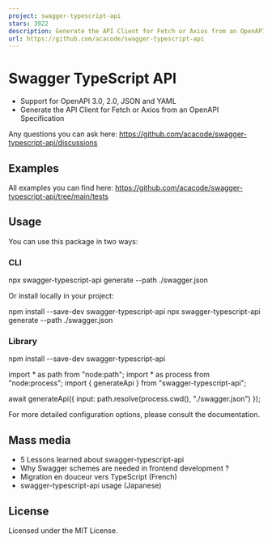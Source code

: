 ```yaml
---
project: swagger-typescript-api
stars: 3922
description: Generate the API Client for Fetch or Axios from an OpenAPI Specification
url: https://github.com/acacode/swagger-typescript-api
---
```


Swagger TypeScript API
======================

-   Support for OpenAPI 3.0, 2.0, JSON and YAML
-   Generate the API Client for Fetch or Axios from an OpenAPI Specification

Any questions you can ask here: https://github.com/acacode/swagger-typescript-api/discussions

Examples
--------

All examples you can find here: https://github.com/acacode/swagger-typescript-api/tree/main/tests

Usage
-----

You can use this package in two ways:

### CLI

npx swagger-typescript-api generate --path ./swagger.json

Or install locally in your project:

npm install --save-dev swagger-typescript-api
npx swagger-typescript-api generate --path ./swagger.json

### Library

npm install --save-dev swagger-typescript-api

import \* as path from "node:path";
import \* as process from "node:process";
import { generateApi } from "swagger-typescript-api";

await generateApi({ input: path.resolve(process.cwd(), "./swagger.json") });

For more detailed configuration options, please consult the documentation.

Mass media
----------

-   5 Lessons learned about swagger-typescript-api
-   Why Swagger schemes are needed in frontend development ?
-   Migration en douceur vers TypeScript (French)
-   swagger-typescript-api usage (Japanese)

License
-------

Licensed under the MIT License.
